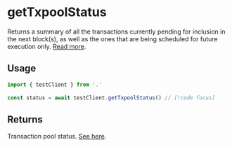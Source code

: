 # getTxpoolStatus

Returns a summary of all the transactions currently pending for inclusion in the next block(s), as well as the ones that are being scheduled for future execution only. [Read more](https://geth.ethereum.org/docs/interacting-with-geth/rpc/ns-txpool).

## Usage

```ts
import { testClient } from '.'
 
const status = await testClient.getTxpoolStatus() // [!code focus]
```

## Returns

Transaction pool status. [See here](https://geth.ethereum.org/docs/interacting-with-geth/rpc/ns-txpool).

